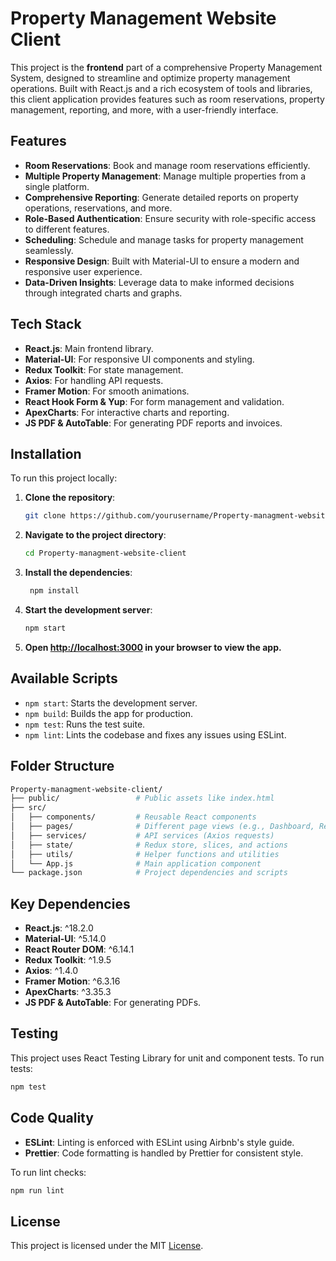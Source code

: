 # Property Management Website Client

This project is the **frontend** part of a comprehensive Property Management System, designed to streamline and optimize property management operations. Built with React.js and a rich ecosystem of tools and libraries, this client application provides features such as room reservations, property management, reporting, and more, with a user-friendly interface.

## Features

- **Room Reservations**: Book and manage room reservations efficiently.
- **Multiple Property Management**: Manage multiple properties from a single platform.
- **Comprehensive Reporting**: Generate detailed reports on property operations, reservations, and more.
- **Role-Based Authentication**: Ensure security with role-specific access to different features.
- **Scheduling**: Schedule and manage tasks for property management seamlessly.
- **Responsive Design**: Built with Material-UI to ensure a modern and responsive user experience.
- **Data-Driven Insights**: Leverage data to make informed decisions through integrated charts and graphs.

## Tech Stack

- **React.js**: Main frontend library.
- **Material-UI**: For responsive UI components and styling.
- **Redux Toolkit**: For state management.
- **Axios**: For handling API requests.
- **Framer Motion**: For smooth animations.
- **React Hook Form & Yup**: For form management and validation.
- **ApexCharts**: For interactive charts and reporting.
- **JS PDF & AutoTable**: For generating PDF reports and invoices.

## Installation

To run this project locally:

1. **Clone the repository**:

   ```bash
   git clone https://github.com/yourusername/Property-managment-website-client.git
    ```
2. **Navigate to the project directory**:

   ```bash
   cd Property-managment-website-client
   ```
3. **Install the dependencies**:

   ```bash
    npm install
    ```
4. **Start the development server**:

   ```bash
   npm start
   ```
5. **Open [http://localhost:3000](http://localhost:3000) in your browser to view the app.**

## Available Scripts

- `npm start`: Starts the development server.
- `npm build`: Builds the app for production.
- `npm test`: Runs the test suite.
- `npm lint`: Lints the codebase and fixes any issues using ESLint.

## Folder Structure

```bash
Property-managment-website-client/
├── public/                 # Public assets like index.html
├── src/
│   ├── components/         # Reusable React components
│   ├── pages/              # Different page views (e.g., Dashboard, Reservations)
│   ├── services/           # API services (Axios requests)
│   ├── state/              # Redux store, slices, and actions
│   ├── utils/              # Helper functions and utilities
│   └── App.js              # Main application component
└── package.json            # Project dependencies and scripts
```

## Key Dependencies

- **React.js**: ^18.2.0
- **Material-UI**: ^5.14.0
- **React Router DOM**: ^6.14.1
- **Redux Toolkit**: ^1.9.5
- **Axios**: ^1.4.0
- **Framer Motion**: ^6.3.16
- **ApexCharts**: ^3.35.3
- **JS PDF & AutoTable**: For generating PDFs.

## Testing

This project uses React Testing Library for unit and component tests. To run tests:

```bash
npm test
```

## Code Quality

- **ESLint**: Linting is enforced with ESLint using Airbnb's style guide.
- **Prettier**: Code formatting is handled by Prettier for consistent style.

To run lint checks:

```bash
npm run lint
```

## License

This project is licensed under the MIT [License](LICENSE).

